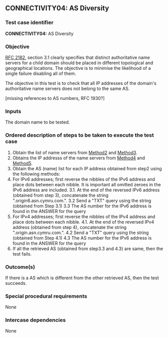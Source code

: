 ## CONNECTIVITY04: AS Diversity

### Test case identifier

**CONNECTIVITY04:** AS Diversity

### Objective

[RFC 2182](http://tools.ietf.org/html/rfc2182), section 3.1
clearly specifies that distinct authoritative name servers for a child
domain should be placed in different topological and geographical locations.
The objective is to minimise the likelihood of a single failure disabling
all of them. 

The objective in this test is to check that all IP addresses of the domain's
authoritative name servers does not belong to the same AS.

[missing references to AS numbers, RFC 1930?]

### Inputs

The domain name to be tested.

### Ordered description of steps to be taken to execute the test case

1. Obtain the list of name servers from [Method2](../Methods.md) and
   [Method3](../Methods.md).
2. Obtains the IP addresss of the name servers from [Method4](../Methods.md)
   and [Method5](../Methods.md).
3. Obtain the AS (name) list for each IP address obtained from step2 using
   the following methods:
3. For IPv6 addresses; first reverse the nibbles of the IPv6 address and 
   place dots between each nibble. It is important all omitted zeroes in the 
   IPv6 address are included.
3.1. At the end of the reversed IPv6 address (obtained from step 3), concatenate
     the string ".origin6.asn.cymru.com.". 
3.2 Send a "TXT" query using the string (obtained from Step 3.1)
3.3 The AS number for the IPv6 address is found in the ANSWER for the query 
4. For IPv4 addresses; first reverse the nibbles of the IPv4 address and 
   place dots between each nibble. 
4.1. At the end of the reversed IPv4 address (obtained from step 4), concatenate 
     the string ".origin.asn.cymru.com.". 
4.2 Send a "TXT" query using the string (obtained from Step 4.1)
4.3 The AS number for the IPv6 address is found in the ANSWER for the query 
5. If all the retrieved AS (obtained from step3.3 and 4.3) are same, then the test
   fails.

### Outcome(s)

If there is a AS which is different from the other retrieved AS, then the
test succeeds.

### Special procedural requirements

None

### Intercase dependencies

None
